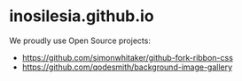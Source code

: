 # inosilesia.github.io

We proudly use Open Source projects:
- https://github.com/simonwhitaker/github-fork-ribbon-css
- https://github.com/qodesmith/background-image-gallery